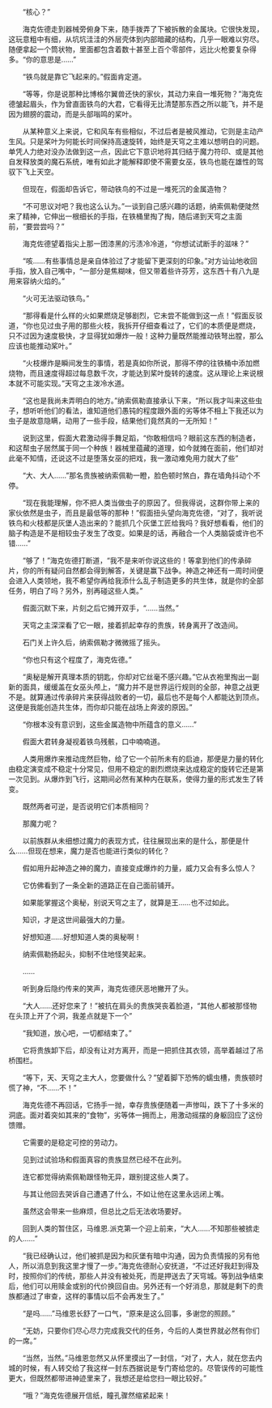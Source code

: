 　　“核心？”

　　海克佐德走到器械旁俯身下来，随手拨弄了下被拆散的金属块。它很快发现，这玩意粗中有细，从坑坑洼洼的外层壳体到内部暗藏的结构，几乎一眼难以穷尽。随便拿起一个筒状物，里面都包含着数十甚至上百个零部件，远比火枪要复杂得多。“你的意思是……”

　　“铁鸟就是靠它飞起来的。”假面肯定道。

　　“等等，你是说那种比博格尔翼兽还快的家伙，其动力来自一堆死物？”海克佐德皱起眉头，作为曾直面铁鸟的大君，它看得无比清楚那东西之所以能飞，并不是因为翅膀的震动，而是头部嗡鸣的桨叶。

　　从某种意义上来说，它和风车有些相似，不过后者是被风推动，它则是主动产生风。只是桨叶为何能长时间保持高速旋转，始终是天穹之主难以想明白的问题。单凭人力绝对没办法做到这一点，因此它下意识地将其归结于魔力符印、或是其他自发释放类的魔石系统，唯有如此才能解释即使不需要女巫，铁鸟也能在雄性的驾驭下飞上天空。

　　但现在，假面却告诉它，带动铁鸟的不过是一堆死沉的金属造物？

　　“不可思议对吧？我也这么认为。”一谈到自己感兴趣的话题，纳索佩勒便陡然来了精神，它伸出一根细长的手指，在铁桶里掏了掏，随后递到天穹之主面前，“要尝尝吗？”

　　海克佐德望着指尖上那一团漆黑的污渍冷冷道，“你想试试断手的滋味？”

　　“咳……有些事情总是亲自体验过了才能留下更深刻的印象。”对方讪讪地收回手指，放入自己嘴中，“一部分是焦糊味，但又带着些许芬芳，这东西十有八九是用来容纳火焰的。”

　　“火可无法驱动铁鸟。”

　　“那得看是什么样的火如果燃烧足够剧烈，它未尝不能做到这一点！”假面反驳道，“你也见过虫子用的那些火枝，我拆开仔细查看过了，它们的本质便是燃烧，只不过因为速度极快，才显得犹如爆炸一般！这种力量既然能推动铁弩出膛，那么应该也能推动桨叶。”

　　“火枝爆炸是瞬间发生的事情，若是真如你所说，那得不停的往铁桶中添加燃烧物，而且速度得超过每息数千次，才能达到桨叶旋转的速度。这从理论上来说根本就不可能实现。”天穹之主泼冷水道。

　　“这也是我尚未弄明白的地方。”纳索佩勒直接承认下来，“所以我才叫来这些虫子，想听听他们的看法，谁知道他们愚钝的程度跟外面的劣等体不相上下我还以为虫子是故意隐瞒，动用了一些手段，结果他们竟然真的一无所知！”

　　说到这里，假面大君激动得手舞足蹈，“你敢相信吗？眼前这东西的制造者，和这帮虫子居然属于同一个种族！器械里蕴藏的道理，如今就摊在面前，他们却对此毫不知情，还说这不过是堕落女巫的把戏，我一激动难免用力就大了些”

　　“大、大人……”那名贵族被纳索佩勒一瞪，脸色顿时煞白，靠在墙角抖动个不停。

　　“现在我能理解，你不把人类当做虫子的原因了。但我得说，这群你带上来的家伙依然是虫子，而且是最低等的那种！”假面扭头望向海克佐德，“对了，我听说铁鸟和火枝都是灰堡人造出来的？能抓几个灰堡工匠给我吗？我好想看看，他们的脑子构造是不是相较虫子发生了改变。如果是的话，再融合一个人类脑袋或许也不错……”

　　“够了！”海克佐德打断道，“我不是来听你说这些的！等拿到他们的传承碎片，你的所有疑问自然都会得到解答，关键是赢下战争。神造之神还有一周时间便会进入人类领地，我不希望你再给我添什么乱子制造更多的共生体，就是你的全部任务，明白了吗？另外，别再碰这些人类。”

　　假面沉默下来，片刻之后它摊开双手，“……当然。”

　　天穹之主深深看了它一眼，接着抓起幸存的贵族，转身离开了改造间。

　　石门关上许久后，纳索佩勒才微微摇了摇头。

　　“你也只有这个程度了，海克佐德。”

　　“奥秘是解开真理本质的钥匙，你却对它丝毫不感兴趣。”它从衣袍里掏出一副新的面具，缓缓盖在女巫头颅上，“魔力并不是世界运行规则的全部，神意之战更不是。就算通过传承碎片来获得战败者的一切，最后也不是每个人都能达到顶点。这便是我能创造共生体，而你却只能在战场上奔波的原因。”

　　“你根本没有意识到，这些金属造物中所蕴含的意义……”

　　假面大君转身凝视着铁鸟残骸，口中喃喃道。

　　人类用爆炸来推动庞然巨物，给了它一个前所未有的启迪，那便是力量的转化由稳定演变成不稳定十分常见，但用不稳定的剧烈燃烧来达成稳定的旋转它还是第一次见到。从爆炸到飞行，这期间必然有某种内在联系，使得力量的形式发生了转变。

　　既然两者可逆，是否说明它们本质相同？

　　那魔力呢？

　　以前族群从未细想过魔力的表现方式，往往展现出来的是什么，那便是什么……但现在想来，魔力是否也能进行类似的转化？

　　假如用升起神造之神的魔力，直接变成爆炸的力量，威力又会有多么惊人？

　　它仿佛看到了一条全新的道路正在自己面前铺开。

　　如果能掌握这个奥秘，别说天穹之主了，就算是王……也不过如此。

　　知识，才是这世间最强大的力量。

　　好想知道……好想知道人类的奥秘啊！

　　纳索佩勒扬起头，抑制不住地怪笑起来。

　　……

　　听到身后隐约传来的笑声，海克佐德厌恶地撇开了头。

　　“大人……还好您来了！”被抗在肩头的贵族哭丧着脸道，“其他人都被那怪物在头顶上开了个洞，我差点就是下一个”

　　“我知道，放心吧，一切都结束了。”

　　它将贵族卸下后，却没有让对方离开，而是一把抓住其衣领，高举着越过了吊桥围栏。

　　“等下，天、天穹之主大人，您要做什么？”望着脚下恐怖的蠕虫槽，贵族顿时慌了神，“不……不！”

　　海克佐德不再回话，它扬手一抛，幸存贵族便随着一声惨叫，跌下了十多米的洞底。面对着突如其来的“食物”，劣等体一拥而上，用激动摇摆的身躯回应了这份馈赠。

　　它需要的是稳定可控的劳动力。

　　见到过试验场和假面真容的贵族显然已经不在此列。

　　连它都觉得纳索佩勒跟怪物无异，跟别提这些人类了。

　　与其让他回去哭诉自己遭遇了什么，不如让他在这里永远闭上嘴。

　　虽然这会带来一些麻烦，但总比之后无法收场要好。

　　回到人类的暂住区，马维恩.派克第一个迎上前来，“大人……不知那些被掳走的人……”

　　“我已经确认过，他们被抓是因为和灰堡有暗中沟通，因为负责情报的另有他人，所以消息到我这里才慢了一步。”海克佐德耐心安抚道，“不过还好我赶到得及时，按照你们的传统，那些人并没有被处死，而是押送去了天穹城。等到战争结束后，他们可以用赎金或别的代价换回自由。另外还有一个好消息，那就是剩下的贵族都通过了审查，这样的事情以后不会再发生了。”

　　“是吗……”马维恩长舒了一口气，“原来是这么回事，多谢您的照顾。”

　　“无妨，只要你们尽心尽力完成我交代的任务，今后的人类世界就必然有你们的一席。”

　　“当然，当然。”马维恩忽然又从怀里摸出了一封信，“对了，大人，就在您去内城的时候，有人转交给了我这样一封东西据说是专门寄给您的。尽管误传的可能性更大，但既然都带进神迹里来了，我想还是给您扫一眼比较好。”

　　“哦？”海克佐德展开信纸，瞳孔骤然缩紧起来！
